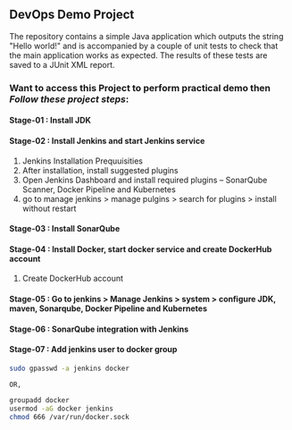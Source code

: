 ## DevOps Demo Project

The repository contains a simple Java application which outputs the string
"Hello world!" and is accompanied by a couple of unit tests to check that the
main application works as expected. The results of these tests are saved to a
JUnit XML report.

### Want to access this Project to perform practical demo then *Follow these project steps*:

#### Stage-01 : Install JDK

#### Stage-02 : Install Jenkins and start Jenkins service
1. Jenkins Installation Prequuisities
1. After installation, install suggested plugins
1. Open Jenkins Dashboard and install required plugins – SonarQube Scanner, Docker Pipeline and Kubernetes
1. go to manage jenkins > manage pulgins > search for plugins > install without restart

#### Stage-03 : Install SonarQube

#### Stage-04 : Install Docker, start docker service and create DockerHub account
1. Create DockerHub account

#### Stage-05 : Go to jenkins > Manage Jenkins > system > configure JDK, maven, Sonarqube, Docker Pipeline and Kubernetes

#### Stage-06 : SonarQube integration with Jenkins

#### Stage-07 : Add jenkins user to docker group
 ```sh 
sudo gpasswd -a jenkins docker

OR,

groupadd docker
usermod -aG docker jenkins
chmod 666 /var/run/docker.sock
 ``` 
